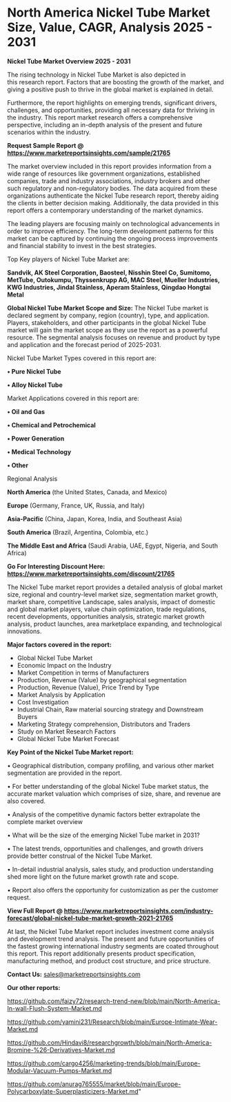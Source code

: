 # North America Nickel Tube Market Size, Value, CAGR, Analysis 2025 - 2031

<Strong> Nickel Tube Market Overview 2025 - 2031</strong>

The rising technology in Nickel Tube Market is also depicted in this research report. Factors that are boosting the growth of the market, and giving a positive push to thrive in the global market is explained in detail.

Furthermore, the report highlights on emerging trends, significant drivers, challenges, and opportunities, providing all necessary data for thriving in the industry. This report market research offers a comprehensive perspective, including an in-depth analysis of the present and future scenarios within the industry.

<strong>Request Sample Report @ <a href=https://www.marketreportsinsights.com/sample/21765>https://www.marketreportsinsights.com/sample/21765</a></strong>

The market overview included in this report provides information from a wide range of resources like government organizations, established companies, trade and industry associations, industry brokers and other such regulatory and non-regulatory bodies. The data acquired from these organizations authenticate the Nickel Tube research report, thereby aiding the clients in better decision making. Additionally, the data provided in this report offers a contemporary understanding of the market dynamics.

The leading players are focusing mainly on technological advancements in order to improve efficiency. The long-term development patterns for this market can be captured by continuing the ongoing process improvements and financial stability to invest in the best strategies.

Top Key players of Nickel Tube Market are:

<strong>Sandvik, AK Steel Corporation, Baosteel, Nisshin Steel Co, Sumitomo, MetTube, Outokumpu, Thyssenkrupp AG, MAC Steel, Mueller Industries, KWG Industries, Jindal Stainless, Aperam Stainless, Qingdao Hongtai Metal</strong>

<strong><b>Global Nickel Tube Market Scope and Size:</b></strong>
The Nickel Tube market is declared segment by company, region (country), type, and application. Players, stakeholders, and other participants in the global Nickel Tube market will gain the market scope as they use the report as a powerful resource. The segmental analysis focuses on revenue and product by type and application and the forecast period of 2025-2031.

Nickel Tube Market Types covered in this report are:

<strong>• Pure Nickel Tube

• Alloy Nickel Tube</strong>

Market Applications covered in this report are:

<strong>• Oil and Gas

• Chemical and Petrochemical

• Power Generation

• Medical Technology

• Other</strong> 

Regional Analysis

<strong>North America</strong> (the United States, Canada, and Mexico)

<strong>Europe</strong> (Germany, France, UK, Russia, and Italy)

<strong>Asia-Pacific</strong> (China, Japan, Korea, India, and Southeast Asia)

<strong>South America</strong> (Brazil, Argentina, Colombia, etc.)

<strong>The Middle East and Africa</strong> (Saudi Arabia, UAE, Egypt, Nigeria, and South Africa)

<strong>Go For Interesting Discount Here: <a href=https://www.marketreportsinsights.com/discount/21765>https://www.marketreportsinsights.com/discount/21765</a></strong>

The Nickel Tube market report provides a detailed analysis of global market size, regional and country-level market size, segmentation market growth, market share, competitive Landscape, sales analysis, impact of domestic and global market players, value chain optimization, trade regulations, recent developments, opportunities analysis, strategic market growth analysis, product launches, area marketplace expanding, and technological innovations.

<strong><b>Major factors covered in the report:</b></strong>
<ul>
  <li>Global Nickel Tube Market </li>
  <li>Economic Impact on the Industry</li>
  <li>Market Competition in terms of Manufacturers</li>
  <li>Production, Revenue (Value) by geographical segmentation</li>
  <li>Production, Revenue (Value), Price Trend by Type</li>
  <li>Market Analysis by Application</li>
  <li>Cost Investigation</li>
  <li>Industrial Chain, Raw material sourcing strategy and Downstream Buyers</li>
  <li>Marketing Strategy comprehension, Distributors and Traders</li>
  <li>Study on Market Research Factors</li>
  <li>Global Nickel Tube Market Forecast</li>
</ul>

<strong><b>Key Point of the Nickel Tube Market report:</b></strong>

• Geographical distribution, company profiling, and various other market segmentation are provided in the report.

• For better understanding of the global Nickel Tube market status, the accurate market valuation which comprises of size, share, and revenue are also covered.

• Analysis of the competitive dynamic factors better extrapolate the complete market overview

• What will be the size of the emerging Nickel Tube market in 2031?

• The latest trends, opportunities and challenges, and growth drivers provide better construal of the Nickel Tube Market.

• In-detail industrial analysis, sales study, and production understanding shed more light on the future market growth rate and scope.

• Report also offers the opportunity for customization as per the customer request.

<strong><b>View Full Report @ <a href=https://www.marketreportsinsights.com/industry-forecast/global-nickel-tube-market-growth-2021-21765>https://www.marketreportsinsights.com/industry-forecast/global-nickel-tube-market-growth-2021-21765</a></b></strong>


At last, the Nickel Tube Market report includes investment come analysis and development trend analysis. The present and future opportunities of the fastest growing international industry segments are coated throughout this report. This report additionally presents product specification, manufacturing method, and product cost structure, and price structure.

<strong>Contact Us:</strong>
sales@marketreportsinsights.com

<strong>Our other reports:</strong>

<a href=https://github.com/faizy72/research-trend-new/blob/main/North-America-In-wall-Flush-System-Market.md>https://github.com/faizy72/research-trend-new/blob/main/North-America-In-wall-Flush-System-Market.md</a>

<a href=https://github.com/yamini231/Research/blob/main/Europe-Intimate-Wear-Market.md>https://github.com/yamini231/Research/blob/main/Europe-Intimate-Wear-Market.md</a>

<a href=https://github.com/Hindavi8/researchgrowth/blob/main/North-America-Bromine-%26-Derivatives-Market.md>https://github.com/Hindavi8/researchgrowth/blob/main/North-America-Bromine-%26-Derivatives-Market.md</a>

<a href=https://github.com/cargo4256/marketing-trends/blob/main/Europe-Modular-Vacuum-Pumps-Market.md>https://github.com/cargo4256/marketing-trends/blob/main/Europe-Modular-Vacuum-Pumps-Market.md</a>

<a href=https://github.com/anurag765555/market/blob/main/Europe-Polycarboxylate-Superplasticizers-Market.md>https://github.com/anurag765555/market/blob/main/Europe-Polycarboxylate-Superplasticizers-Market.md</a>"
